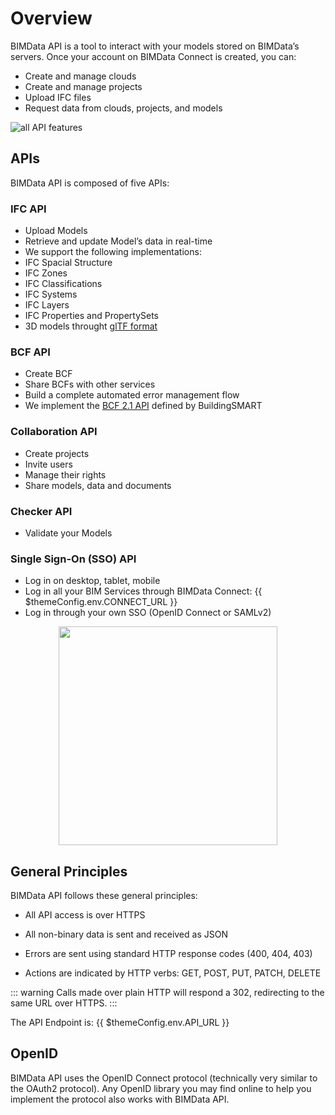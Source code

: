 # Overview

BIMData API is a tool to interact with your models stored on BIMData’s servers. Once your account on BIMData Connect is created, you can:

- Create and manage clouds
- Create and manage projects
- Upload IFC files
- Request data from clouds, projects, and models

![all API features](/assets/img/api/API-features.png)

## APIs

BIMData API is composed of five APIs:

### IFC API

- Upload Models
- Retrieve and update Model’s data in real-time
- We support the following implementations:
- IFC Spacial Structure
- IFC Zones
- IFC Classifications
- IFC Systems
- IFC Layers
- IFC Properties and PropertySets
- 3D models throught [glTF format](https://www.khronos.org/gltf/)

### BCF API
- Create BCF
- Share BCFs with other services
- Build a complete automated error management flow
- We implement the [BCF 2.1 API](https://github.com/buildingSMART/BCF-API) defined by BuildingSMART

### Collaboration API
- Create projects
- Invite users
- Manage their rights
- Share models, data and documents

### Checker API
- Validate your Models

### Single Sign-On (SSO) API
- Log in on desktop, tablet, mobile
- Log in all your BIM Services through BIMData Connect: <a :href="$themeConfig.env.CONNECT_URL">{{ $themeConfig.env.CONNECT_URL }}</a>
- Log in through your own SSO (OpenID Connect or SAMLv2)

<div style="text-align: center;">
  <img src="/assets/img/api/API-organisation.png" width="350">
</div>

## General Principles

BIMData API follows these general principles:

- All API access is over HTTPS

- All non-binary data is sent and received as JSON

- Errors are sent using standard HTTP response codes (400, 404, 403)

- Actions are indicated by HTTP verbs: GET, POST, PUT, PATCH, DELETE

::: warning
Calls made over plain HTTP will respond a 302, redirecting to the same URL over HTTPS.
:::

The API Endpoint is: <a :href="$themeConfig.env.API_URL">{{ $themeConfig.env.API_URL }}</a>

## OpenID

BIMData API uses the OpenID Connect protocol (technically very similar to the OAuth2 protocol). Any OpenID library you may find online to help you implement the protocol also works with BIMData API.
